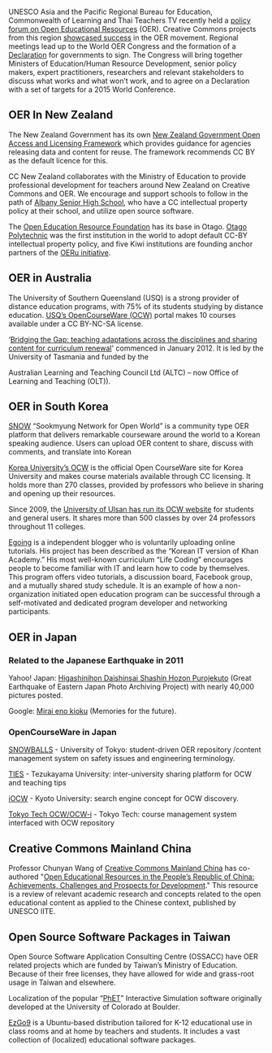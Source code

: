 <html><body><p>UNESCO Asia and the Pacific Regional Bureau for Education, Commonwealth of Learning and Thai Teachers TV recently held a <a href="http://oercongress.weebly.com/asia-pacific.html" target="_self">policy forum on Open Educational Resources</a> (OER). Creative Commons projects from this region <a href="http://wikieducator.org/CC_Asia_Pacific_OER" target="_self">showcased success</a> in the OER movement. Regional meetings lead up to the World OER Congress and the formation of a <a href="http://oercongress.weebly.com/paris-declaration.html" target="_self">Declaration</a> for governments to sign. The Congress will bring together Ministers of Education/Human Resource Development, senior policy makers, expert practitioners, researchers and relevant stakeholders to discuss what works and what won’t work, and to agree on a Declaration with a set of targets for a 2015 World Conference.

</p><h2>OER In New Zealand</h2>

The New Zealand Government has its own <a title="http://nzgoal.info" href="http://nzgoal.info/" target="_self">New Zealand Government Open Access and Licensing Framework</a> which provides guidance for agencies releasing data and content for reuse. The framework recommends CC BY as the default licence for this.



CC New Zealand collaborates with the Ministry of Education to provide professional development for teachers around New Zealand on Creative Commons and OER. We encourage and support schools to follow in the path of <a title="Albany Senior High School" href="http://wikieducator.org/Albany_Senior_High_School" target="_self">Albany Senior High School</a>, who have a CC intellectual property policy at their school, and utilize open source software.



The <a title="OERF" href="http://wikieducator.org/OERF" target="_self">Open Education Resource Foundation</a> has its base in Otago. <a title="Otago Polytechnic/Home" href="http://wikieducator.org/Otago_Polytechnic/Home" target="_self">Otago Polytechnic</a> was the first institution in the world to adopt default CC-BY intellectual property policy, and five Kiwi institutions are founding anchor partners of the <a title="OER university/Home" href="http://wikieducator.org/OER_university/Home" target="_self">OERu initiative</a>.

<h2>OER in Australia</h2>

The University of Southern Queensland (USQ) is a strong provider of distance education programs, with 75% of its students studying by distance education. <a title="http://ocw.usq.edu.au" href="http://ocw.usq.edu.au/" target="_self">USQ’s OpenCourseWare (OCW)</a> portal makes 10 courses available under a CC BY-NC-SA license.



‘<a title="http://www.teaching-learning.utas.edu.au/designing/open-educational-resources/open-education-resources" href="http://www.teaching-learning.utas.edu.au/designing/open-educational-resources/open-education-resources" target="_self">Bridging the Gap: teaching adaptations across the disciplines and sharing content for curriculum renewal</a>' commenced in January 2012. It is led by the University of Tasmania and funded by the

Australian Learning and Teaching Council Ltd (ALTC) – now Office of Learning and Teaching (OLT)).

<h2>OER in South Korea</h2>

<a title="http://www.snow.or.kr" href="http://www.snow.or.kr/" target="_self">SNOW</a> “Sookmyung Network for Open World” is a community type OER platform that delivers remarkable courseware around the world to a Korean speaking audience. Users can upload OER content to share, discuss with comments, and translate into Korean



<a title="http://ocw.korea.edu" href="http://ocw.korea.edu/" target="_self">Korea University’s OCW</a> is the official Open CourseWare site for Korea University and makes course materials available through CC licensing. It holds more than 270 classes, provided by professors who believe in sharing and opening up their resources.



Since 2009, the <a title="http://ocw.ulsan.ac.kr" href="http://ocw.ulsan.ac.kr/" target="_self">University of Ulsan has run its OCW website</a> for students and general users. It shares more than 500 classes by over 24 professors throughout 11 colleges.



<a title="http://egoing.net/" href="http://egoing.net/" target="_self">Egoing</a> is a independent blogger who is voluntarily uploading online tutorials. His project has been described as the “Korean IT version of Khan Academy.” His most well-known curriculum “Life Coding” encourages people to become familiar with IT and learn how to code by themselves. This program offers video tutorials, a discussion board, Facebook group, and a mutually shared study schedule. It is an example of how a non-organization initiated open education program can be successful through a self-motivated and dedicated program developer and networking participants.

<h2>OER in Japan</h2>

<h3>Related to the Japanese Earthquake in 2011</h3>

Yahoo! Japan: <a title="http://archive.shinsai.yahoo.co.jp" href="http://archive.shinsai.yahoo.co.jp/" target="_self">Higashinihon Daishinsai Shashin Hozon Purojekuto</a> (Great Earthquake of Eastern Japan Photo Archiving Project) with nearly 40,000 pictures posted.

Google: <a title="http://www.miraikioku.com" href="http://www.miraikioku.com/" target="_self">Mirai eno kioku</a> (Memories for the future).

<h3>OpenCourseWare in Japan</h3>

<a title="http://gwp.t.u-tokyo.ac.jp/pages/snowballs" href="http://gwp.t.u-tokyo.ac.jp/pages/snowballs" target="_self">SNOWBALLS</a> - University of Tokyo: student-driven OER repository /content management system on safety issues and engineering terminology.



<a title="http://sciencelinks.jp/j-east/article/200702/000020070207A0025814.php" href="http://sciencelinks.jp/j-east/article/200702/000020070207A0025814.php" target="_self">TIES</a> - Tezukayama University: inter-university sharing platform for OCW and teaching tips



<a title="http://ocw.kyoto-u.ac.jp/Welcome-to-Kyoto-U-OCW?set_language=en" href="http://ocw.kyoto-u.ac.jp/Welcome-to-Kyoto-U-OCW?set_language=en" target="_self">iOCW</a> - Kyoto University: search engine concept for OCW discovery.



<a title="http://www.ocw.titech.ac.jp/index.php?lang=EN" href="http://www.ocw.titech.ac.jp/index.php?lang=EN" target="_self">Tokyo Tech OCW/OCW-i</a> - Tokyo Tech: course management system interfaced with OCW repository

<h2>Creative Commons Mainland China</h2>

Professor Chunyan Wang of <a title="http://creativecommons.net.cn/" href="http://creativecommons.net.cn/" target="_self">Creative Commons Mainland China</a> has co-authored "<a title="http://iite.unesco.org/publications/3214700" href="http://iite.unesco.org/publications/3214700" target="_self">Open Educational Resources in the People’s Republic of China: Achievements, Challenges and Prospects for Development</a>." This resource is a review of relevant academic research and concepts related to the open educational content as applied to the Chinese context, published by UNESCO IITE.

<h2>Open Source Software Packages in Taiwan</h2>

Open Source Software Application Consulting Centre (OSSACC) have OER related projects which are funded by Taiwan’s Ministry of Education. Because of their free licenses, they have allowed for wide and grass-root usage in Taiwan and elsewhere.



Localization of the popular “<a title="http://ossacc.moe.edu.tw/uploads/datafile/ezgo7_win/PhET" href="http://ossacc.moe.edu.tw/uploads/datafile/ezgo7_win/PhET" target="_self">PhET</a>” Interactive Simulation software originally developed at the University of Colorado at Boulder.



<a title="http://ezgo.westart.tw" href="http://ezgo.westart.tw/" target="_self">EzGo9</a> is a Ubuntu-based distribution tailored for K-12 educational use in class rooms and at home by teachers and students. It includes a vast collection of (localized) educational software packages.</body></html>